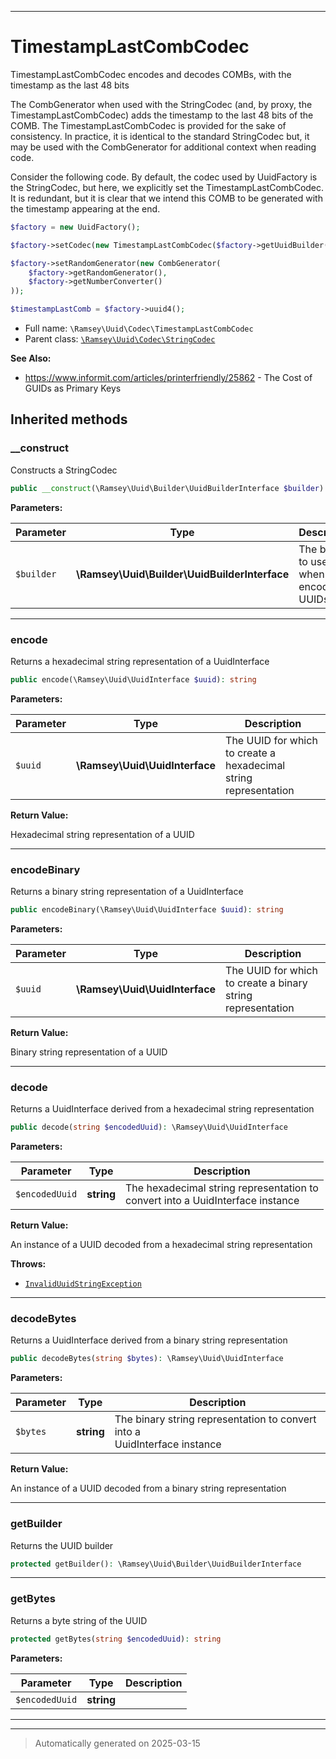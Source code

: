 ***

# TimestampLastCombCodec

TimestampLastCombCodec encodes and decodes COMBs, with the timestamp as the
last 48 bits

The CombGenerator when used with the StringCodec (and, by proxy, the
TimestampLastCombCodec) adds the timestamp to the last 48 bits of the COMB.
The TimestampLastCombCodec is provided for the sake of consistency. In
practice, it is identical to the standard StringCodec but, it may be used
with the CombGenerator for additional context when reading code.

Consider the following code. By default, the codec used by UuidFactory is the
StringCodec, but here, we explicitly set the TimestampLastCombCodec. It is
redundant, but it is clear that we intend this COMB to be generated with the
timestamp appearing at the end.

``` php
$factory = new UuidFactory();

$factory->setCodec(new TimestampLastCombCodec($factory->getUuidBuilder()));

$factory->setRandomGenerator(new CombGenerator(
    $factory->getRandomGenerator(),
    $factory->getNumberConverter()
));

$timestampLastComb = $factory->uuid4();
```

* Full name: `\Ramsey\Uuid\Codec\TimestampLastCombCodec`
* Parent class: [`\Ramsey\Uuid\Codec\StringCodec`](./StringCodec.md)

**See Also:**

* https://www.informit.com/articles/printerfriendly/25862 - The Cost of GUIDs as Primary Keys






## Inherited methods


### __construct

Constructs a StringCodec

```php
public __construct(\Ramsey\Uuid\Builder\UuidBuilderInterface $builder): mixed
```








**Parameters:**

| Parameter | Type | Description |
|-----------|------|-------------|
| `$builder` | **\Ramsey\Uuid\Builder\UuidBuilderInterface** | The builder to use when encoding UUIDs |





***

### encode

Returns a hexadecimal string representation of a UuidInterface

```php
public encode(\Ramsey\Uuid\UuidInterface $uuid): string
```








**Parameters:**

| Parameter | Type | Description |
|-----------|------|-------------|
| `$uuid` | **\Ramsey\Uuid\UuidInterface** | The UUID for which to create a hexadecimal<br />string representation |


**Return Value:**

Hexadecimal string representation of a UUID




***

### encodeBinary

Returns a binary string representation of a UuidInterface

```php
public encodeBinary(\Ramsey\Uuid\UuidInterface $uuid): string
```








**Parameters:**

| Parameter | Type | Description |
|-----------|------|-------------|
| `$uuid` | **\Ramsey\Uuid\UuidInterface** | The UUID for which to create a binary string<br />representation |


**Return Value:**

Binary string representation of a UUID




***

### decode

Returns a UuidInterface derived from a hexadecimal string representation

```php
public decode(string $encodedUuid): \Ramsey\Uuid\UuidInterface
```








**Parameters:**

| Parameter | Type | Description |
|-----------|------|-------------|
| `$encodedUuid` | **string** | The hexadecimal string representation to<br />convert into a UuidInterface instance |


**Return Value:**

An instance of a UUID decoded from a hexadecimal
string representation



**Throws:**

- [`InvalidUuidStringException`](../Exception/InvalidUuidStringException.md)



***

### decodeBytes

Returns a UuidInterface derived from a binary string representation

```php
public decodeBytes(string $bytes): \Ramsey\Uuid\UuidInterface
```








**Parameters:**

| Parameter | Type | Description |
|-----------|------|-------------|
| `$bytes` | **string** | The binary string representation to convert into a<br />UuidInterface instance |


**Return Value:**

An instance of a UUID decoded from a binary string
representation




***

### getBuilder

Returns the UUID builder

```php
protected getBuilder(): \Ramsey\Uuid\Builder\UuidBuilderInterface
```












***

### getBytes

Returns a byte string of the UUID

```php
protected getBytes(string $encodedUuid): string
```








**Parameters:**

| Parameter | Type | Description |
|-----------|------|-------------|
| `$encodedUuid` | **string** |  |





***


***
> Automatically generated on 2025-03-15
